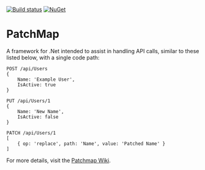 [![Build status](https://ci.appveyor.com/api/projects/status/d76ll7iouu121c4t?svg=true)](https://ci.appveyor.com/project/jayoungers/patchmap)
[![NuGet](http://img.shields.io/nuget/v/PatchMap.svg)](https://www.nuget.org/packages/PatchMap/)

# PatchMap
A framework for .Net intended to assist in handling API calls, similar to these listed below, with a single code path:

```
POST /api/Users
{
    Name: 'Example User',
    IsActive: true
}

PUT /api/Users/1
{
    Name: 'New Name',
    IsActive: false
}

PATCH /api/Users/1
[
    { op: 'replace', path: 'Name', value: 'Patched Name' }
]
```

For more details, visit the [Patchmap Wiki](https://github.com/jayoungers/PatchMap/wiki).